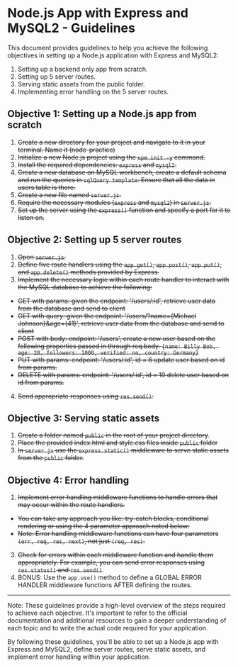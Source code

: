 # Node.js App with Express and MySQL2 - Guidelines

This document provides guidelines to help you achieve the following objectives in setting up a Node.js application with Express and MySQL2:

1. Setting up a backend only app from scratch.
2. Setting up 5 server routes.
3. Serving static assets from the public folder.
4. Implementing error handling on the 5 server routes.

## Objective 1: Setting up a Node.js app from scratch

1. ~~Create a new directory for your project and navigate to it in your terminal. Name it (node-practice)~~
2. ~~Initialize a new Node.js project using the `npm init -y` command.~~
3. ~~Install the required dependencies: `express` and `mysql2`.~~
4. ~~Create a new database on MySQL workbench, create a default schema and run the queries in `sqlQuery.template`. Ensure that all the data in users table is there.~~
5. ~~Create a new file named `server.js`.~~
6. ~~Require the necessary modules (`express` and `mysql2`) in `server.js`.~~
7. ~~Set up the server using the `express()` function and specify a port for it to listen on.~~

## Objective 2: Setting up 5 server routes

1. ~~Open `server.js`.~~
2. ~~Define five route handlers using the `app.get()`, `app.post()`, `app.put()`, and `app.delete()` methods provided by Express.~~
3. ~~Implement the necessary logic within each route handler to interact with the MySQL database to achieve the following:~~
 - ~~GET with params: given the endpoint: '/users/:id', retrieve user data from the database and send to client~~
 - ~~GET with query: given the endpoint: '/users/?name={Michael Johnson}&age={41}', retrieve user data from the database and send to client~~
 - ~~POST with body: endpoint: '/users', create a new user based on the following properties passed in through req.body. `{name: Billy Bob, age: 28, followers: 1000, verified: no, country: Germany}`~~
 - ~~PUT with params: endpoint: '/users/:id', id = 6 update user based on id from params.~~
 - ~~DELETE with params: endpoint: '/users/:id', id = 10 delete user based on id from params.~~
4. ~~Send appropriate responses using `res.send()`.~~

## Objective 3: Serving static assets

1. ~~Create a folder named `public` in the root of your project directory~~.
2. ~~Place the provided index.html and style.css files inside `public` folder~~
3. ~~In `server.js` use the `express.static()` middleware to serve static assets from the `public` folder.~~

## Objective 4: Error handling

1. ~~Implement error handling middleware functions to handle errors that may occur within the route handlers.~~
 - ~~You can take any approach you like: try-catch blocks, conditional rendering or using the 4 parameter approach noted below:~~
 - ~~Note: Error handling middleware functions can have four parameters `(err, req, res, next)`, not just `(req, res)`.~~
3. ~~Check for errors within each middleware function and handle them appropriately. For example, you can send error responses using `res.status()` and `res.send()`~~.
4. BONUS: Use the `app.use()` method to define a GLOBAL ERROR HANDLER middleware functions AFTER defining the routes.

---

Note: These guidelines provide a high-level overview of the steps required to achieve each objective. It's important to refer to the official documentation and additional resources to gain a deeper understanding of each topic and to write the actual code required for your application.

By following these guidelines, you'll be able to set up a Node.js app with Express and MySQL2, define server routes, serve static assets, and implement error handling within your application.